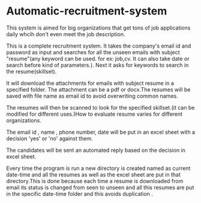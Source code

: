 # Automatic-recruitment-system
This system is aimed for big organizations that get tons of job applications daily whcih don't even meet the job description.

This is a complete recruitment system. It takes the company's email id and password as input and searches for all the unseen emails with subject "resume"(any keyword can be used. for ex: job,cv. It can also take date or search before kind of parameters.). Next it asks for keywords to search in the resume(skillset).

It will download the attachments for emails with subject resume in a specified folder. The attachment can be a pdf or docx.The resumes will be saved with file name as email id to avoid overwriting common names.

The resumes will then be scanned to look for the specified skillset.(it can be modified for different uses.)How to evaluate resume varies for different organizations.

The email id , name , phone number, date will be put in an excel sheet with a decision 'yes' or 'no' against them.

The candidates will be sent an automated reply based on the decision in excel sheet.

Every time the program is run a new directory is created named as current date-time and all the resumes as well as the excel sheet are put in that directory.This is done because each time a resume is downloaded from email its status is changed from seen to unseen and all this resumes are put in the specific date-time folder and this avoids duplication .
